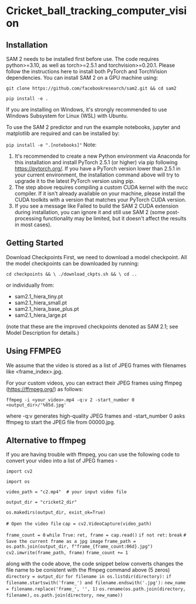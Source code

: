 # Cricket_ball_tracking_computer_vision

## Installation

SAM 2 needs to be installed first before use. The code requires python>=3.10, as well as torch>=2.5.1 and torchvision>=0.20.1. Please follow the instructions here to install both PyTorch and TorchVision dependencies. You can install SAM 2 on a GPU machine using:

`git clone https://github.com/facebookresearch/sam2.git && cd sam2`

`pip install -e .`

If you are installing on Windows, it's strongly recommended to use Windows Subsystem for Linux (WSL) with Ubuntu.

To use the SAM 2 predictor and run the example notebooks, jupyter and matplotlib are required and can be installed by:

`pip install -e ".[notebooks]"`
Note:

1. It's recommended to create a new Python environment via Anaconda for this installation and install PyTorch 2.5.1 (or higher) via pip following https://pytorch.org/. If you have a PyTorch version lower than 2.5.1 in your current environment, the installation command above will try to upgrade it to the latest PyTorch version using pip.
2. The step above requires compiling a custom CUDA kernel with the nvcc compiler. If it isn't already available on your machine, please install the CUDA toolkits with a version that matches your PyTorch CUDA version.
3. If you see a message like Failed to build the SAM 2 CUDA extension during installation, you can ignore it and still use SAM 2 (some post-processing functionality may be limited, but it doesn't affect the results in most cases).

## Getting Started

Download Checkpoints
First, we need to download a model checkpoint. All the model checkpoints can be downloaded by running:

`cd checkpoints && \
./download_ckpts.sh && \
cd ..`

or individually from:

- sam2.1_hiera_tiny.pt
- sam2.1_hiera_small.pt
- sam2.1_hiera_base_plus.pt
- sam2.1_hiera_large.pt

(note that these are the improved checkpoints denoted as SAM 2.1; see Model Description for details.)

## Using FFMPEG

We assume that the video is stored as a list of JPEG frames with filenames like <frame_index>.jpg.

For your custom videos, you can extract their JPEG frames using ffmpeg (https://ffmpeg.org/) as follows:

`ffmpeg -i <your_video>.mp4 -q:v 2 -start_number 0 <output_dir>/'%05d.jpg'`

where -q:v generates high-quality JPEG frames and -start_number 0 asks ffmpeg to start the JPEG file from 00000.jpg.

## Alternative to ffmpeg

If you are having trouble with ffmpeg, you can use the following code to convert your video into a list of JPEG frames -

`import cv2`

`import os`

`video_path = "c2.mp4"  # your input video file`


`output_dir = "cricket2_dir"`

`os.makedirs(output_dir, exist_ok=True)`

`# Open the video file`
`cap = cv2.VideoCapture(video_path)`

`frame_count = 0`
`while True:`
   `ret, frame = cap.read()`
    `if not ret:`
        `break`
    `# Save the current frame as a jpg image`
    `frame_path = os.path.join(output_dir, f"frame_{frame_count:06d}.jpg")`
    `cv2.imwrite(frame_path, frame)`
    `frame_count += 1`

along with the code above, the code snippet below converts changes the file name to be conistent with the ffmpeg command above (5 zeros)
`directory = output_dir`
`for filename in os.listdir(directory):`
    `if filename.startswith('frame_') and filename.endswith('.jpg'):`
        `new_name = filename.replace('frame_', '', 1)`
        `os.rename(os.path.join(directory, filename),`
                 `os.path.join(directory, new_name))`